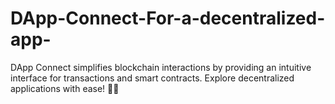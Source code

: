 # DApp-Connect-For-a-decentralized-app-
DApp Connect simplifies blockchain interactions by providing an intuitive interface for transactions and smart contracts. Explore decentralized applications with ease! 🚀🔗
